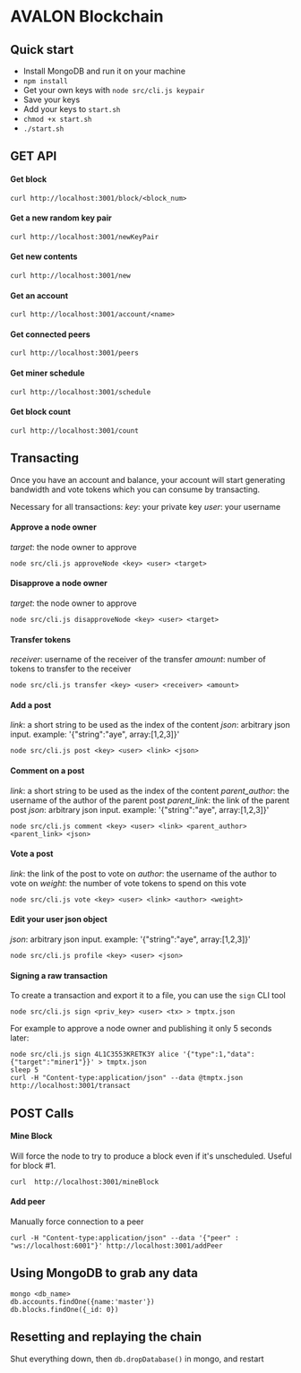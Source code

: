 # AVALON Blockchain

## Quick start
* Install MongoDB and run it on your machine
* `npm install`
* Get your own keys with `node src/cli.js keypair`
* Save your keys
* Add your keys to `start.sh`
* `chmod +x start.sh`
* `./start.sh`

## GET API

#### Get block
```
curl http://localhost:3001/block/<block_num>
```

#### Get a new random key pair
```
curl http://localhost:3001/newKeyPair
```

#### Get new contents
```
curl http://localhost:3001/new
```

#### Get an account
```
curl http://localhost:3001/account/<name>
```

#### Get connected peers
```
curl http://localhost:3001/peers
```

#### Get miner schedule
```
curl http://localhost:3001/schedule
```

#### Get block count
```
curl http://localhost:3001/count
```

## Transacting
Once you have an account and balance, your account will start generating bandwidth and vote tokens which you can consume by transacting.

Necessary for all transactions:
*key*: your private key
*user*: your username

#### Approve a node owner
*target*: the node owner to approve
```
node src/cli.js approveNode <key> <user> <target>
```

#### Disapprove a node owner
*target*: the node owner to approve
```
node src/cli.js disapproveNode <key> <user> <target>
```

#### Transfer tokens
*receiver*: username of the receiver of the transfer
*amount*: number of tokens to transfer to the receiver
```
node src/cli.js transfer <key> <user> <receiver> <amount>
```

#### Add a post
*link*: a short string to be used as the index of the content
*json*: arbitrary json input. example: '{"string":"aye", array:[1,2,3]}'
```
node src/cli.js post <key> <user> <link> <json>
```

#### Comment on a post
*link*: a short string to be used as the index of the content
*parent_author*: the username of the author of the parent post
*parent_link*: the link of the parent post
*json*: arbitrary json input. example: '{"string":"aye", array:[1,2,3]}'
```
node src/cli.js comment <key> <user> <link> <parent_author> <parent_link> <json>
```

#### Vote a post
*link*: the link of the post to vote on
*author*: the username of the author to vote on
*weight*: the number of vote tokens to spend on this vote
```
node src/cli.js vote <key> <user> <link> <author> <weight>
```

#### Edit your user json object
*json*: arbitrary json input. example: '{"string":"aye", array:[1,2,3]}'
```
node src/cli.js profile <key> <user> <json>
```

#### Signing a raw transaction

To create a transaction and export it to a file, you can use the `sign` CLI tool
```
node src/cli.js sign <priv_key> <user> <tx> > tmptx.json
```
For example to approve a node owner and publishing it only 5 seconds later:
```
node src/cli.js sign 4L1C3553KRETK3Y alice '{"type":1,"data":{"target":"miner1"}}' > tmptx.json
sleep 5
curl -H "Content-type:application/json" --data @tmptx.json http://localhost:3001/transact
```

## POST Calls

#### Mine Block
Will force the node to try to produce a block even if it's unscheduled. Useful for block #1.
```
curl  http://localhost:3001/mineBlock
``` 

#### Add peer
Manually force connection to a peer
```
curl -H "Content-type:application/json" --data '{"peer" : "ws://localhost:6001"}' http://localhost:3001/addPeer
```

## Using MongoDB to grab any data
```
mongo <db_name>
db.accounts.findOne({name:'master'})
db.blocks.findOne({_id: 0})
```

## Resetting and replaying the chain
Shut everything down, then `db.dropDatabase()` in mongo, and restart
